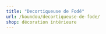 ```yaml
---
title: "Decortiqueuse de Fodé"
url: /koundou/decortiqueuse-de-fode/
shop: décoration intérieure
---
```

